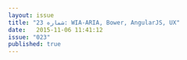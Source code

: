 ```yaml
---
layout: issue
title: "شماره 23: WIA-ARIA, Bower, AngularJS, UX"
date:   2015-11-06 11:41:12
issue: "023"
published: true
---
```

